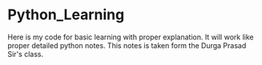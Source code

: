 # Python_Learning
Here is my code for basic learning with proper explanation. It will work like proper detailed python notes.
This notes is taken form the Durga Prasad Sir's class.
